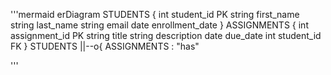 '''mermaid
erDiagram
    STUDENTS {
        int student_id PK
        string first_name
        string last_name
        string email
        date enrollment_date
    }
    ASSIGNMENTS {
        int assignment_id PK
        string title
        string description
        date due_date
        int student_id FK
    }
    STUDENTS ||--o{ ASSIGNMENTS : "has"

'''
